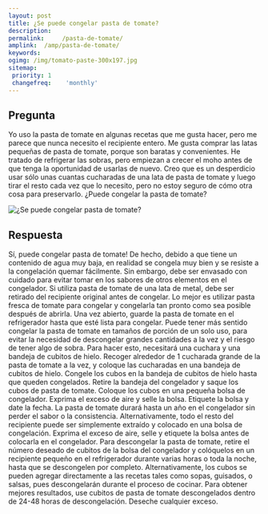 ```yaml
---
layout: post
title: ¿Se puede congelar pasta de tomate?  
description: 
permalink:     /pasta-de-tomate/
amplink:  /amp/pasta-de-tomate/
keywords: 
ogimg: /img/tomato-paste-300x197.jpg
sitemap:
 priority: 1
 changefreq:    'monthly'
---
```




## Pregunta

Yo uso la pasta de tomate en algunas recetas que me gusta hacer, pero me parece que nunca necesito el recipiente entero. Me gusta comprar las latas pequeñas de pasta de tomate, porque son baratas y convenientes. He tratado de refrigerar las sobras, pero empiezan a crecer el moho antes de que tenga la oportunidad de usarlas de nuevo. Creo que es un desperdicio usar sólo unas cuantas cucharadas de una lata de pasta de tomate y luego tirar el resto cada vez que lo necesito, pero no estoy seguro de cómo otra cosa para preservarlo. ¿Puede congelar la pasta de tomate?


![¿Se puede congelar pasta de tomate?](https://sepuedecongelar.com/img/tomato-paste-300x197.jpg "¿Se puede congelar pasta de tomate?" )


## Respuesta

Sí, puede congelar pasta de tomate! De hecho, debido a que tiene un contenido de agua muy baja, en realidad se congela muy bien y se resiste a la congelación quemar fácilmente. Sin embargo, debe ser envasado con cuidado para evitar tomar en los sabores de otros elementos en el congelador. Si utiliza pasta de tomate de una lata de metal, debe ser retirado del recipiente original antes de congelar. Lo mejor es utilizar pasta fresca de tomate para congelar y congelarla tan pronto como sea posible después de abrirla. Una vez abierto, guarde la pasta de tomate en el refrigerador hasta que esté lista para congelar.
Puede tener más sentido congelar la pasta de tomate en tamaños de porción de un solo uso, para evitar la necesidad de descongelar grandes cantidades a la vez y el riesgo de tener algo de sobra. Para hacer esto, necesitará una cuchara y una bandeja de cubitos de hielo. Recoger alrededor de 1 cucharada grande de la pasta de tomate a la vez, y coloque las cucharadas en una bandeja de cubitos de hielo. Congele los cubos en la bandeja de cubitos de hielo hasta que queden congelados. Retire la bandeja del congelador y saque los cubos de pasta de tomate. Coloque los cubos en una pequeña bolsa de congelador. Exprima el exceso de aire y selle la bolsa. Etiquete la bolsa y date la fecha. La pasta de tomate durará hasta un año en el congelador sin perder el sabor o la consistencia.
Alternativamente, todo el resto del recipiente puede ser simplemente extraído y colocado en una bolsa de congelación. Exprima el exceso de aire, selle y etiquete la bolsa antes de colocarla en el congelador.
Para descongelar la pasta de tomate, retire el número deseado de cubitos de la bolsa del congelador y colóquelos en un recipiente pequeño en el refrigerador durante varias horas o toda la noche, hasta que se descongelen por completo. Alternativamente, los cubos se pueden agregar directamente a las recetas tales como sopas, guisados, o salsas, pues descongelarán durante el proceso de cocinar. Para obtener mejores resultados, use cubitos de pasta de tomate descongelados dentro de 24-48 horas de descongelación. Deseche cualquier exceso.

